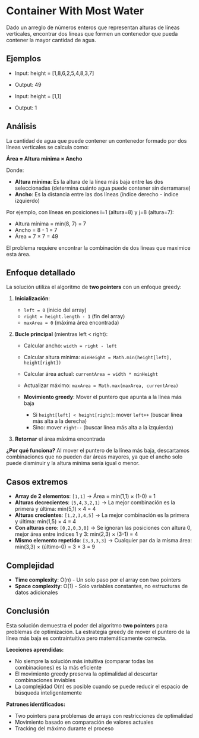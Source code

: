# Container With Most Water

Dado un arreglo de números enteros que representan alturas de líneas verticales, encontrar dos líneas que formen un contenedor que pueda contener la mayor cantidad de agua.

## Ejemplos

- Input: height = [1,8,6,2,5,4,8,3,7]
- Output: 49

- Input: height = [1,1]
- Output: 1

## Análisis

La cantidad de agua que puede contener un contenedor formado por dos líneas verticales se calcula como:

**Área = Altura mínima × Ancho**

Donde:
- **Altura mínima**: Es la altura de la línea más baja entre las dos seleccionadas (determina cuánto agua puede contener sin derramarse)
- **Ancho**: Es la distancia entre las dos líneas (índice derecho - índice izquierdo)

Por ejemplo, con líneas en posiciones i=1 (altura=8) y j=8 (altura=7):
- Altura mínima = min(8, 7) = 7
- Ancho = 8 - 1 = 7
- Área = 7 × 7 = 49

El problema requiere encontrar la combinación de dos líneas que maximice esta área.

## Enfoque detallado

La solución utiliza el algoritmo de **two pointers** con un enfoque greedy:

1. **Inicialización**: 
   - `left = 0` (inicio del array)
   - `right = height.length - 1` (fin del array)
   - `maxArea = 0` (máxima área encontrada)

2. **Bucle principal** (mientras left < right):
   - Calcular ancho: `width = right - left`
   - Calcular altura mínima: `minHeight = Math.min(height[left], height[right])`
   - Calcular área actual: `currentArea = width * minHeight`
   - Actualizar máximo: `maxArea = Math.max(maxArea, currentArea)`
   
   - **Movimiento greedy**: Mover el puntero que apunta a la línea más baja
     - Si `height[left] < height[right]`: mover `left++` (buscar línea más alta a la derecha)
     - Sino: mover `right--` (buscar línea más alta a la izquierda)

3. **Retornar** el área máxima encontrada

**¿Por qué funciona?** Al mover el puntero de la línea más baja, descartamos combinaciones que no pueden dar áreas mayores, ya que el ancho solo puede disminuir y la altura mínima sería igual o menor.

## Casos extremos

- **Array de 2 elementos**: `[1,1]` → Área = min(1,1) × (1-0) = 1
- **Alturas decrecientes**: `[5,4,3,2,1]` → La mejor combinación es la primera y última: min(5,1) × 4 = 4
- **Alturas crecientes**: `[1,2,3,4,5]` → La mejor combinación es la primera y última: min(1,5) × 4 = 4  
- **Con alturas cero**: `[0,2,0,3,0]` → Se ignoran las posiciones con altura 0, mejor área entre índices 1 y 3: min(2,3) × (3-1) = 4
- **Mismo elemento repetido**: `[3,3,3,3]` → Cualquier par da la misma área: min(3,3) × (último-0) = 3 × 3 = 9

## Complejidad

- **Time complexity**: O(n) - Un solo paso por el array con two pointers
- **Space complexity**: O(1) - Solo variables constantes, no estructuras de datos adicionales

## Conclusión

Esta solución demuestra el poder del algoritmo **two pointers** para problemas de optimización. La estrategia greedy de mover el puntero de la línea más baja es contraintuitiva pero matemáticamente correcta.

**Lecciones aprendidas:**
- No siempre la solución más intuitiva (comparar todas las combinaciones) es la más eficiente
- El movimiento greedy preserva la optimalidad al descartar combinaciones inviables
- La complejidad O(n) es posible cuando se puede reducir el espacio de búsqueda inteligentemente

**Patrones identificados:**
- Two pointers para problemas de arrays con restricciones de optimalidad
- Movimiento basado en comparación de valores actuales
- Tracking del máximo durante el proceso
